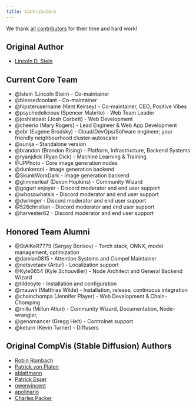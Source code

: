 ```yaml
---
title: Contributors
---
```


We thank [all contributors](https://github.com/invoke-ai/InvokeAI/graphs/contributors) for their time and hard work!

## **Original Author**

- [Lincoln D. Stein](mailto:lincoln.stein@gmail.com)

## **Current Core Team**

- @lstein (Lincoln Stein) - Co-maintainer
- @blessedcoolant - Co-maintainer
- @hipsterusername (Kent Keirsey) - Co-maintainer, CEO, Positive Vibes
- @psychedelicious (Spencer Mabrito) - Web Team Leader
- @joshistoast (Josh Corbett) - Web Development
- @cheerio (Mary Rogers) - Lead Engineer & Web App Development
- @ebr (Eugene Brodsky) - Cloud/DevOps/Sofware engineer; your friendly neighbourhood cluster-autoscaler
- @sunija - Standalone version
- @brandon (Brandon Rising) - Platform, Infrastructure, Backend Systems
- @ryanjdick (Ryan Dick) - Machine Learning & Training
- @JPPhoto - Core image generation nodes
- @dunkeroni - Image generation backend
- @SkunkWorxDark - Image generation backend
- @glimmerleaf (Devon Hopkins) - Community Wizard
- @gogurt enjoyer - Discord moderator and end user support
- @whosawhatsis - Discord moderator and end user support
- @dwringer - Discord moderator and end user support
- @526christian - Discord moderator and end user support
- @harvester62 - Discord moderator and end user support

## **Honored Team Alumni**

- @StAlKeR7779 (Sergey Borisov) - Torch stack, ONNX, model management, optimization
- @damian0815 - Attention Systems and Compel Maintainer
- @netsvetaev (Artur) - Localization support
- @Kyle0654 (Kyle Schouviller) - Node Architect and General Backend Wizard
- @tildebyte - Installation and configuration
- @mauwii (Matthias Wilde) - Installation, release, continuous integration
- @chainchompa (Jennifer Player) - Web Development & Chain-Chomping
- @millu (Millun Atluri) - Community Wizard, Documentation, Node-wrangler,
- @genomancer (Gregg Helt) - Controlnet support
- @keturn (Kevin Turner) - Diffusers

## **Original CompVis (Stable Diffusion) Authors**

- [Robin Rombach](https://github.com/rromb)
- [Patrick von Platen](https://github.com/patrickvonplaten)
- [ablattmann](https://github.com/ablattmann)
- [Patrick Esser](https://github.com/pesser)
- [owenvincent](https://github.com/owenvincent)
- [apolinario](https://github.com/apolinario)
- [Charles Packer](https://github.com/cpacker)
